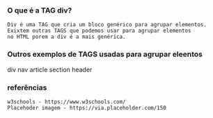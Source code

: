 ### O que é a TAG div?
    Div é uma TAG que cria um bloco genérico para agrupar elementos. Exixtem outras TAGS que podemos usar para agrupar elementos
    no HTML porem a div é a mais genérica.

### Outros exemplos de TAGS usadas para agrupar eleentos
div
nav
article
section
header


### referências
    w3schools - https://www.w3schools.com/
    Placehoder imagem - https://via.placeholder.com/150